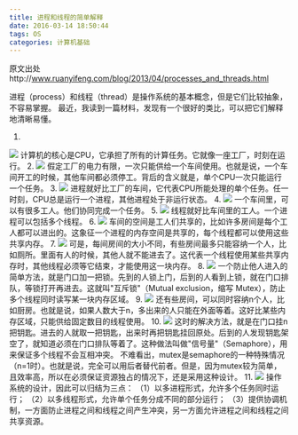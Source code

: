 ```yaml
---
title: 进程和线程的简单解释
date: 2016-03-14 18:50:44
tags: OS
categories: 计算机基础
---
```


原文出处http://www.ruanyifeng.com/blog/2013/04/processes_and_threads.html

进程（process）和线程（thread）是操作系统的基本概念，但是它们比较抽象，不容易掌握。
最近，我读到一篇材料，发现有一个很好的类比，可以把它们解释地清晰易懂。
<!--more-->
1.
<img src="http://image.beekka.com/blog/201304/bg2013042401.jpg">
计算机的核心是CPU，它承担了所有的计算任务。它就像一座工厂，时刻在运行。
2.
<img src="http://image.beekka.com/blog/201304/bg2013042402.png">
假定工厂的电力有限，一次只能供给一个车间使用。也就是说，一个车间开工的时候，其他车间都必须停工。背后的含义就是，单个CPU一次只能运行一个任务。
3.
<img src="http://image.beekka.com/blog/201304/bg2013042403.jpg">
进程就好比工厂的车间，它代表CPU所能处理的单个任务。任一时刻，CPU总是运行一个进程，其他进程处于非运行状态。
4.
<img src="http://image.beekka.com/blog/201304/bg2013042404.jpg">
一个车间里，可以有很多工人。他们协同完成一个任务。
5.
<img src="http://image.beekka.com/blog/201304/bg2013042405.jpg">
线程就好比车间里的工人。一个进程可以包括多个线程。
6.
<img src="http://image.beekka.com/blog/201304/bg2013042406.png">
车间的空间是工人们共享的，比如许多房间是每个工人都可以进出的。这象征一个进程的内存空间是共享的，每个线程都可以使用这些共享内存。
7.
<img src="http://image.beekka.com/blog/201304/bg2013042407.jpg">
可是，每间房间的大小不同，有些房间最多只能容纳一个人，比如厕所。里面有人的时候，其他人就不能进去了。这代表一个线程使用某些共享内存时，其他线程必须等它结束，才能使用这一块内存。
8.
<img src="http://image.beekka.com/blog/201304/bg2013042408.jpg">
一个防止他人进入的简单方法，就是门口加一把锁。先到的人锁上门，后到的人看到上锁，就在门口排队，等锁打开再进去。这就叫"互斥锁"（Mutual exclusion，缩写 Mutex），防止多个线程同时读写某一块内存区域。
9.
<img src="http://image.beekka.com/blog/201304/bg2013042409.jpg">
还有些房间，可以同时容纳n个人，比如厨房。也就是说，如果人数大于n，多出来的人只能在外面等着。这好比某些内存区域，只能供给固定数目的线程使用。
10.
<img src="http://image.beekka.com/blog/201304/bg2013042410.jpg">
这时的解决方法，就是在门口挂n把钥匙。进去的人就取一把钥匙，出来时再把钥匙挂回原处。后到的人发现钥匙架空了，就知道必须在门口排队等着了。这种做法叫做"信号量"（Semaphore），用来保证多个线程不会互相冲突。
不难看出，mutex是semaphore的一种特殊情况（n=1时）。也就是说，完全可以用后者替代前者。但是，因为mutex较为简单，且效率高，所以在必须保证资源独占的情况下，还是采用这种设计。
11.
<img src="http://image.beekka.com/blog/201304/bg2013042411.png">
操作系统的设计，因此可以归结为三点：
（1）以多进程形式，允许多个任务同时运行；
（2）以多线程形式，允许单个任务分成不同的部分运行；
（3）提供协调机制，一方面防止进程之间和线程之间产生冲突，另一方面允许进程之间和线程之间共享资源。